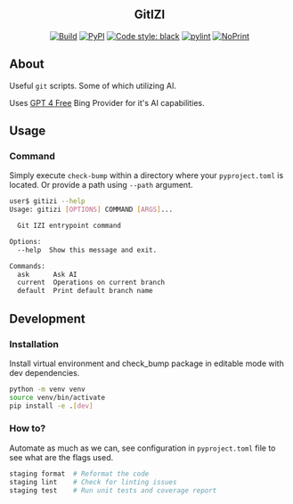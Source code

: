 <p align="center"></p>
<h2 align="center">GitIZI</h2>
<p align="center">
<a href="https://github.com/rgryta/gitizi/actions/workflows/main.yml"><img alt="Build" src="https://github.com/rgryta/gitizi/actions/workflows/main.yml/badge.svg?branch=main"></a>
<a href="https://pypi.org/project/gitizi/"><img alt="PyPI" src="https://img.shields.io/pypi/v/gitizi"></a>
<a href="https://github.com/psf/black"><img alt="Code style: black" src="https://img.shields.io/badge/code%20style-black-000000.svg"></a>
<a href="https://github.com/PyCQA/pylint"><img alt="pylint" src="https://img.shields.io/badge/linting-pylint-yellowgreen"></a>
<a href="https://github.com/rgryta/NoPrint"><img alt="NoPrint" src="https://img.shields.io/badge/NoPrint-enabled-blueviolet"></a>

## About

Useful `git` scripts. Some of which utilizing AI.

Uses [GPT 4 Free](https://github.com/xtekky/gpt4free) Bing Provider for it's AI capabilities.

## Usage

### Command

Simply execute `check-bump` within a directory where your `pyproject.toml` is located. Or provide a path using `--path` argument.

```bash
user$ gitizi --help 
Usage: gitizi [OPTIONS] COMMAND [ARGS]...

  Git IZI entrypoint command

Options:
  --help  Show this message and exit.

Commands:
  ask      Ask AI
  current  Operations on current branch
  default  Print default branch name
```



## Development

### Installation

Install virtual environment and check_bump package in editable mode with dev dependencies.

```bash
python -m venv venv
source venv/bin/activate
pip install -e .[dev]
```


### How to?

Automate as much as we can, see configuration in `pyproject.toml` file to see what are the flags used.

```bash
staging format  # Reformat the code
staging lint    # Check for linting issues
staging test    # Run unit tests and coverage report
```